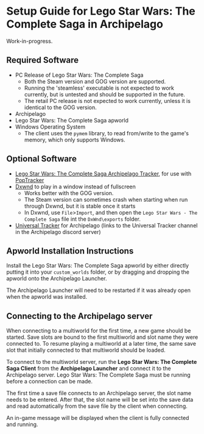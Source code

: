 # Setup Guide for Lego Star Wars: The Complete Saga in Archipelago

Work-in-progress.

## Required Software
- PC Release of Lego Star Wars: The Complete Saga
  - Both the Steam version and GOG version are supported.
  - Running the 'steamless' executable is not expected to work currently, but is untested and should be supported in the
future.
  - The retail PC release is not expected to work currently, unless it is identical to the GOG version.
- Archipelago
- Lego Star Wars: The Complete Saga apworld
- Windows Operating System
  - The client uses the `pymem` library, to read from/write to the game's memory, which only supports Windows.

## Optional Software
- [Lego Star Wars: The Complete Saga Archipelago Tracker](https://github.com/Mysteryem/TCS_AP_PopTracker/releases/latest), 
for use with [PopTracker](https://github.com/black-sliver/PopTracker/releases)
- [Dxwnd](https://dxwnd.org/) to play in a window instead of fullscreen
  - Works better with the GOG version.
  - The Steam version can sometimes crash when starting when run through Dxwnd, but it is stable once it starts
  - In Dxwnd, use `File`>`Import`, and then open the `Lego Star Wars - The Complete Saga` file int the `DxWnd\exports`
folder.
- [Universal Tracker](https://discord.com/channels/731205301247803413/1367270230635839539) for Archipelago (links to the
Universal Tracker channel in the Archipelago discord server)

## Apworld Installation Instructions

Install the Lego Star Wars: The Complete Saga apworld by either directly putting it into your `custom_worlds` folder,
or by dragging and dropping the apworld onto the Archipelago Launcher.

The Archipelago Launcher will need to be restarted if it was already open when the apworld was installed.

## Connecting to the Archipelago server
When connecting to a multiworld for the first time, a new game should be started. Save slots are bound to the first
multiworld and slot name they were connected to. To resume playing a multiworld at a later time, the same save slot that
initially connected to that multiworld should be loaded. 

To connect to the multiworld server, run the **Lego Star Wars: The Complete Saga Client** from the **Archipelago Launcher**
and connect it to the Archipelago server. Lego Star Wars: The Complete Saga must be running before a connection can be
made.

The first time a save file connects to an Archipelago server, the slot name needs to be entered. After that, the slot
name will be set into the save data and read automatically from the save file by the client when connecting.

An in-game message will be displayed when the client is fully connected and running.